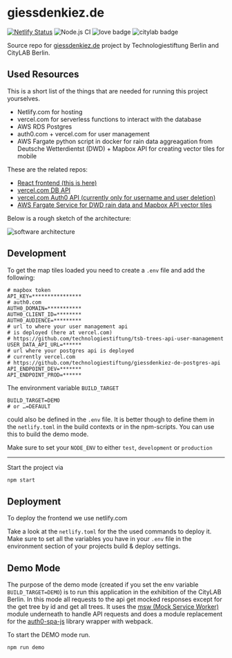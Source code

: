 # giessdenkiez.de  

[![Netlify Status](https://api.netlify.com/api/v1/badges/08c96eab-42a0-45d4-9767-656b62b441bc/deploy-status)](https://app.netlify.com/sites/internetoftrees/deploys) ![Node.js CI](https://github.com/technologiestiftung/giessdenkiez-de/workflows/Node.js%20CI/badge.svg?branch=master)  ![love badge](https://img.shields.io/badge/build%20with-%E2%99%A5-red) ![citylab badge](https://img.shields.io/badge/@-CityLAB%20Berlin-blue)

Source repo for [giessdenkiez.de](https://www.giessdenkiez.de) project by Technologiestiftung Berlin and CityLAB Berlin.  

## Used Resources

This is a short list of the things that are needed for running this project yourselves.

- Netlify.com for hosting
- vercel.com for serverless functions to interact with the database
- AWS RDS Postgres
- auth0.com + vercel.com for user management
- AWS Fargate python script in docker for rain data aggreagation from Deutsche Wetterdientst (DWD) + Mapbox API for creating vector tiles for mobile

These are the related repos:  

- [React frontend (this is here)](https://github.com/technologiestiftung/giessdenkiez-de)
- [vercel.com DB API](https://github.com/technologiestiftung/giessdenkiez-de-postgres-api)
- [vercel.com Auth0 API (currently only for username and user deletion)](https://github.com/technologiestiftung/tsb-trees-api-user-management)
- [AWS Fargate Service for DWD rain data and Mapbox API vector tiles](https://github.com/technologiestiftung/giessdenkiez-de-dwd-harvester) 

Below is a rough sketch of the architecture:

![software architecture](./docs/images/software-architecture.png)

## Development

To get the map tiles loaded you need to create a `.env` file and add the following:

```env
# mapbox token
API_KEY=****************
# auth0.com 
AUTH0_DOMAIN=***********
AUTH0_CLIENT_ID=********
AUTH0_AUDIENCE=*********
# url to where your user management api
# is deployed (here at vercel.com)
# https://github.com/technologiestiftung/tsb-trees-api-user-management
USER_DATA_API_URL=******
# url where your postgres api is deployed
# currently vercel.com
# https://github.com/technologiestiftung/giessdenkiez-de-postgres-api 
API_ENDPOINT_DEV=*******
API_ENDPOINT_PROD=******
```

The environment variable `BUILD_TARGET` 

```env
BUILD_TARGET=DEMO
# or …=DEFAULT
```

could also be defined in the `.env` file. It is better though to define them in the `netlify.toml` in the build contexts or in the npm-scripts. You can use this to build the demo mode.

Make sure to set your `NODE_ENV` to either `test`, `development` or `production`

---

Start the project via  

```bash
npm start
```

## Deployment

To deploy the frontend we use netlify.com

Take a look at the `netlify.toml` for the the used commands to deploy it. Make sure to set all the variables you have in your `.env` file in the environment section of your projects build & deploy settings.

 

## Demo Mode

The purpose of the demo mode (created if you set the env variable `BUILD_TARGET=DEMO`) is to run this application in the exhibition of the CityLAB Berlin. In this mode all requests to the api get mocked responses except for the get tree by id and get all trees. It uses the [msw (Mock Service Worker)](https://github.com/mswjs/msw) module underneath to handle API requests and does a module replacement for the [auth0-spa-js](https://github.com/auth0/auth0-spa-js) library wrapper with webpack.  


To start the DEMO mode run.

```bash
npm run demo
```
<!-- trigger deploy 2020-08-05 12:55:46 :rocket: -->
